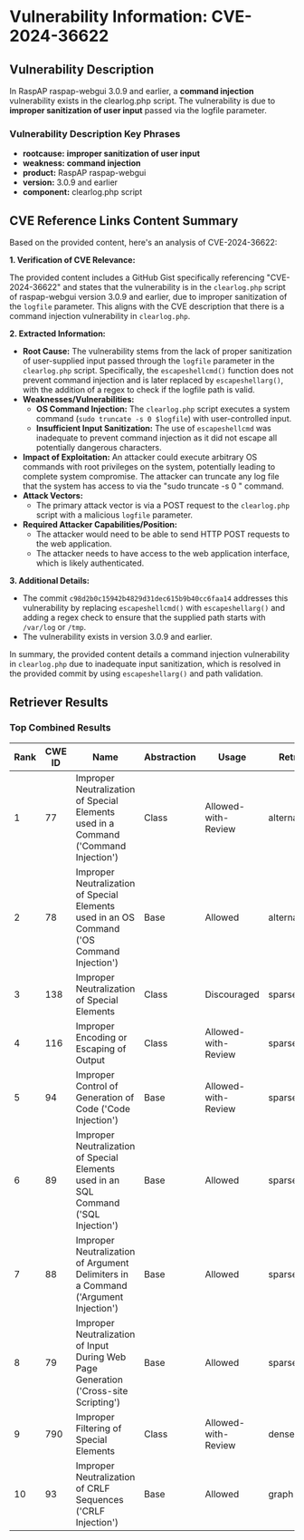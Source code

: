 # Vulnerability Information: CVE-2024-36622

## Vulnerability Description
In RaspAP raspap-webgui 3.0.9 and earlier, a **command injection** vulnerability exists in the clearlog.php script. The vulnerability is due to **improper sanitization of user input** passed via the logfile parameter.

### Vulnerability Description Key Phrases
- **rootcause:** **improper sanitization of user input**
- **weakness:** **command injection**
- **product:** RaspAP raspap-webgui
- **version:** 3.0.9 and earlier
- **component:** clearlog.php script

## CVE Reference Links Content Summary
Based on the provided content, here's an analysis of CVE-2024-36622:

**1. Verification of CVE Relevance:**

The provided content includes a GitHub Gist specifically referencing "CVE-2024-36622" and states that the vulnerability is in the `clearlog.php` script of raspap-webgui version 3.0.9 and earlier, due to improper sanitization of the `logfile` parameter. This aligns with the CVE description that there is a command injection vulnerability in `clearlog.php`.

**2. Extracted Information:**

*   **Root Cause:** The vulnerability stems from the lack of proper sanitization of user-supplied input passed through the `logfile` parameter in the `clearlog.php` script. Specifically, the `escapeshellcmd()` function does not prevent command injection and is later replaced by `escapeshellarg()`, with the addition of a regex to check if the logfile path is valid.
*   **Weaknesses/Vulnerabilities:**
    *   **OS Command Injection:** The `clearlog.php` script executes a system command (`sudo truncate -s 0 $logfile`) with user-controlled input.
    *   **Insufficient Input Sanitization:** The use of `escapeshellcmd` was inadequate to prevent command injection as it did not escape all potentially dangerous characters.
*   **Impact of Exploitation:** An attacker could execute arbitrary OS commands with root privileges on the system, potentially leading to complete system compromise. The attacker can truncate any log file that the system has access to via the "sudo truncate -s 0 " command.
*   **Attack Vectors:**
    *   The primary attack vector is via a POST request to the `clearlog.php` script with a malicious `logfile` parameter.
*   **Required Attacker Capabilities/Position:**
    *   The attacker would need to be able to send HTTP POST requests to the web application.
    *   The attacker needs to have access to the web application interface, which is likely authenticated.

**3. Additional Details:**

*   The commit `c98d2b0c15942b4829d31dec615b9b40cc6faa14` addresses this vulnerability by replacing `escapeshellcmd()` with `escapeshellarg()` and adding a regex check to ensure that the supplied path starts with `/var/log` or `/tmp`.
*   The vulnerability exists in version 3.0.9 and earlier.

In summary, the provided content details a command injection vulnerability in `clearlog.php` due to inadequate input sanitization, which is resolved in the provided commit by using `escapeshellarg()` and path validation.

## Retriever Results

### Top Combined Results

| Rank | CWE ID | Name | Abstraction | Usage  | Retrievers | Individual Scores |
|------|--------|------|-------------|-------|------------|-------------------|
| 1 | 77 | Improper Neutralization of Special Elements used in a Command ('Command Injection') | Class | Allowed-with-Review | alternate_terms | 1.000 |
| 2 | 78 | Improper Neutralization of Special Elements used in an OS Command ('OS Command Injection') | Base | Allowed | alternate_terms | 0.700 |
| 3 | 138 | Improper Neutralization of Special Elements | Class | Discouraged | sparse | 0.267 |
| 4 | 116 | Improper Encoding or Escaping of Output | Class | Allowed-with-Review | sparse | 0.224 |
| 5 | 94 | Improper Control of Generation of Code ('Code Injection') | Base | Allowed-with-Review | sparse | 0.223 |
| 6 | 89 | Improper Neutralization of Special Elements used in an SQL Command ('SQL Injection') | Base | Allowed | sparse | 0.215 |
| 7 | 88 | Improper Neutralization of Argument Delimiters in a Command ('Argument Injection') | Base | Allowed | sparse | 0.211 |
| 8 | 79 | Improper Neutralization of Input During Web Page Generation ('Cross-site Scripting') | Base | Allowed | sparse | 0.209 |
| 9 | 790 | Improper Filtering of Special Elements | Class | Allowed-with-Review | dense | 0.527 |
| 10 | 93 | Improper Neutralization of CRLF Sequences ('CRLF Injection') | Base | Allowed | graph | 0.002 |

